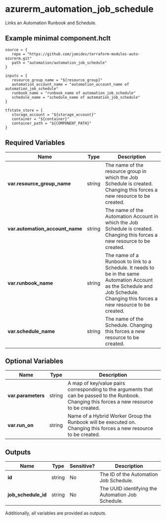 # azurerm_automation_job_schedule

Links an Automation Runbook and Schedule.

## Example minimal component.hclt

```hcl
source = {
   repo = "https://github.com/jumidev/terraform-modules-auto-azurerm.git" 
   path = "automation/automation_job_schedule" 
}

inputs = {
   resource_group_name = "${resource_group}" 
   automation_account_name = "automation_account_name of automation_job_schedule" 
   runbook_name = "runbook_name of automation_job_schedule" 
   schedule_name = "schedule_name of automation_job_schedule" 
}

tfstate_store = {
   storage_account = "${storage_account}" 
   container = "${container}" 
   container_path = "${COMPONENT_PATH}" 
}

```

## Required Variables

| Name | Type |  Description |
| ---- | --------- |  ----------- |
| **var.resource_group_name** | string |  The name of the resource group in which the Job Schedule is created. Changing this forces a new resource to be created. | 
| **var.automation_account_name** | string |  The name of the Automation Account in which the Job Schedule is created. Changing this forces a new resource to be created. | 
| **var.runbook_name** | string |  The name of a Runbook to link to a Schedule. It needs to be in the same Automation Account as the Schedule and Job Schedule. Changing this forces a new resource to be created. | 
| **var.schedule_name** | string |  The name of the Schedule. Changing this forces a new resource to be created. | 

## Optional Variables

| Name | Type |  Description |
| ---- | --------- |  ----------- |
| **var.parameters** | string |  A map of key/value pairs corresponding to the arguments that can be passed to the Runbook. Changing this forces a new resource to be created. | 
| **var.run_on** | string |  Name of a Hybrid Worker Group the Runbook will be executed on. Changing this forces a new resource to be created. | 



## Outputs

| Name | Type | Sensitive? | Description |
| ---- | ---- | --------- | --------- |
| **id** | string | No  | The ID of the Automation Job Schedule. | 
| **job_schedule_id** | string | No  | The UUID identifying the Automation Job Schedule. | 

Additionally, all variables are provided as outputs.
